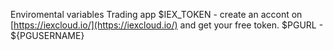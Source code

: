 


Enviromental variables 
Trading app
$IEX_TOKEN  - create an accont on [https://iexcloud.io/](https://iexcloud.io/) and get your free token.
$PGURL - 
${PGUSERNAME}
<!--stackedit_data:
eyJoaXN0b3J5IjpbLTE5Njg0NzQwNTgsMjkxNDQ5NTg0LDIwND
AyOTc2MjJdfQ==
-->